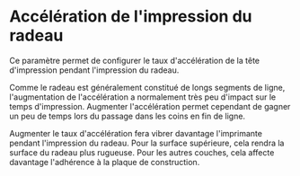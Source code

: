 Accélération de l'impression du radeau
====
Ce paramètre permet de configurer le taux d'accélération de la tête d'impression pendant l'impression du radeau.

Comme le radeau est généralement constitué de longs segments de ligne, l'augmentation de l'accélération a normalement très peu d'impact sur le temps d'impression. Augmenter l'accélération permet cependant de gagner un peu de temps lors du passage dans les coins en fin de ligne.

Augmenter le taux d'accélération fera vibrer davantage l'imprimante pendant l'impression du radeau. Pour la surface supérieure, cela rendra la surface du radeau plus rugueuse. Pour les autres couches, cela affecte davantage l'adhérence à la plaque de construction.
